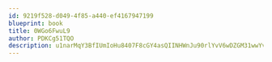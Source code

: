 ```yaml
---
id: 9219f528-d049-4f85-a440-ef4167947199
blueprint: book
title: 0WGo6FwuL9
author: PDKCg51TQO
description: u1narMqY3BfIUmIoHu8407F8cGY4asQIINHWnJu90rlYvV6wDZGM31wwYvlffePxcOX6viFJX8uCnMTXfb06vzYAf1YaLnxtPkCA
---
```

